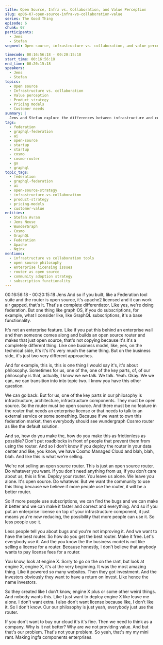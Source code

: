 ```yaml
---
title: Open Source, Infra vs. Collaboration, and Value Perception
slug: ep06-07-open-source-infra-vs-collaboration-value
series: The Good Thing
episode: 6
chunk: 07
participants:
  - Jens
  - Stefan
segment: Open source, infrastructure vs. collaboration, and value perception

timecode: 00:16:56:18 - 00:20:15:18
start_time: 00:16:56:18
end_time: 00:20:15:18
speakers:
  - Jens
  - Stefan
topics:
  - Open source
  - Infrastructure vs. collaboration
  - Value perception
  - Product strategy
  - Pricing models
  - Customer needs
summary: |
  Jens and Stefan explore the differences between infrastructure and collaboration tools, the value perception of each, and how open source plays a role in product strategy and pricing models.
tags:
  - federation
  - graphql-federation
  - ai
  - open-source
  - startup
  - startup
  - cosmo
  - cosmo-router
  - go
  - graphql
topic_tags:
  - federation
  - graphql-federation
  - ai
  - open-source-strategy
  - infrastructure-vs-collaboration
  - product-strategy
  - pricing-models
  - customer-value
entities:
  - Stefan Avram
  - Jens Neuse
  - WunderGraph
  - Cosmo
  - GraphQL
  - Federation
  - Apache
  - Nginx
mentions:
  - infrastructure vs collaboration tools
  - open source philosophy
  - enterprise licensing issues
  - router as open source
  - community adoption strategy
  - subscription functionality
---
```


00:16:56:18 - 00:20:15:18
Jens
And so if you built, like a Federation tool suite and the router is open source, it's apache2
licensed and it can work air gapped, that's it. That's a complete differentiator. Like yes, we're
doing federation. But one thing like graph OS, if you do subscriptions, for example, what I
consider like, like GraphQL subscriptions, it's a base functionality.

It's not an enterprise feature. Like if you put this behind an enterprise wall and then someone
comes along and builds an open source router and makes that just open source, that's not
copying because it's it's a completely different thing. Like one business model, like, yes, on the
technical side, it's it's it's very much the same thing. But on the business side, it's just two very
different approaches.

And for example, this is, this is one thing I would say it's, it's about philosophy. Sometimes for
us, one of the, one of the key parts, of, of our philosophy is that, actually, I know we we talk. We
talk. Yeah. Okay. We we can, we can transition into into topic two. I know you have this other
question.

We can go back. But for us, one of the key parts in our philosophy is infrastructure, architecture,
infrastructure components. They must be open source. So the router must be open source. And
there must be no feature in the router that needs an enterprise license or that needs to talk to an
external service or some something. Because if we want to own this federation market, then
everybody should see wundergraph Cosmo router as like the default solution.

And so, how do you make the, how do you make this as frictionless as possible? Don't put
roadblocks in front of people that prevent them from using the router. And so I don't know if you
deploy the router in your data center and like, you know, we have Cosmo Managed Cloud and
blah, blah, blah. And like this is what we're selling.

We're not selling an open source router. This is just an open source router. Do whatever you
want. If you don't need anything from us, if you don't care about us, this is fine. Deploy your
router. You leave us alone. We leave you alone. It's open source. Do whatever. But we want the
community to use this thing because we believe if more people use the router, it will be a better
router.

So if more people use subscriptions, we can find the bugs and we can make it better and we
can make it faster and correct and everything. And so if you put an enterprise license on top of
your infrastructure component, it just means you're now reducing, the possibility that more
people can use it. So less people use it.

Less people tell you about bugs and you're not improving it. And we want to have the best
router. So how do you get the best router. Make it free. Let's everybody use it. And the you know
the the business model is not like selling a license for a router. Because honestly, I don't believe
that anybody wants to pay license fees for a router.

You know, look at engine X. Sorry to go on the on the rant, but look at engine X, engine X, it's at
the very beginning. It was the most amazing thing. Like it powered so many websites. Then they
got investment. And the investors obviously they want to have a return on invest. Like hence the
name investors.

So they created like I don't know, engine X plus or some other weird things. And nobody wants
this. Like I just want to deploy engine X like leave me alone. I don't want extra. I also don't want
license because like, I don't like it. So I don't know. Our our philosophy is just yeah, everybody
just use the router.

If you don't want to buy our cloud it's it's fine. Then we need to think as a company. Why is it not
better? Why are we not providing value. And but that's our problem. That's not your problem. So
yeah, that's my my mini rant. Making ingfa components enterprises.
